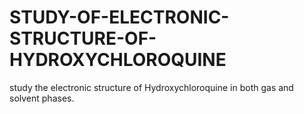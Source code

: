 # STUDY-OF-ELECTRONIC-STRUCTURE-OF-HYDROXYCHLOROQUINE
 study the electronic structure of Hydroxychloroquine in both gas and solvent phases.
